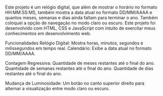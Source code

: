 Este projeto é um relógio digital, que além de mostrar o horário no formato HH:MM:SS:MS, também mostra a data atual no formato DD/MM/AAAA e quantos meses, semanas e dias ainda faltam para terminar o ano. Também coloquei a opção de navegação no modo claro ou escuro. Este projeto foi desenvolvido com HTML, CSS e JavaScript com intuito de exercitar meus conhecimentos em desenvolvimento web.

Funcionalidades
Relógio Digital: Mostra horas, minutos, segundos e milissegundos em tempo real.
Calendário: Exibe a data atual no formato DD/MM/AAAA.

Contagem Regressiva:
Quantidade de meses restantes até o final do ano.
Quantidade de semanas restantes até o final do ano.
Quantidade de dias restantes até o final do ano.

Mudança de Luminosidade:
Um botão no canto superior direito para alternar a visualização entre modo claro ou escuro.
